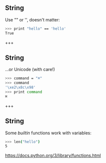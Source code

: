 ## String
Use "" or '', doesn't matter:
```sh
>>> print "hello" == 'hello'
True
```

+++
## String
...or Unicode (with care!)
```sh
>>> command = "⌘"
>>> command
'\xe2\x8c\x98'
>>> print command
⌘
```

+++
## String
Some *builtin* functions work with variables:
```sh
>>> len("hello")
5
```

https://docs.python.org/3/library/functions.html